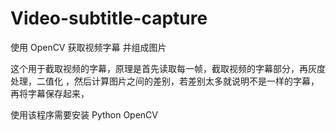 # Video-subtitle-capture
使用 OpenCV 获取视频字幕 并组成图片

这个用于截取视频的字幕，原理是首先读取每一帧，截取视频的字幕部分，再灰度处理，二值化
，然后计算图片之间的差别，若差别太多就说明不是一样的字幕，再将字幕保存起来，

使用该程序需要安装 Python OpenCV
